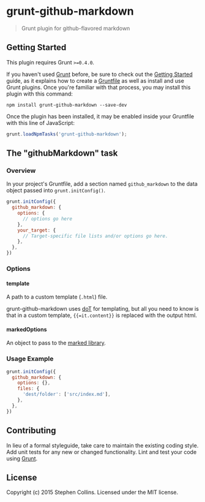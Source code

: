 # grunt-github-markdown

> Grunt plugin for github-flavored markdown

## Getting Started
This plugin requires Grunt `>=0.4.0`.

If you haven't used [Grunt](http://gruntjs.com/) before, be sure to check out the [Getting Started](http://gruntjs.com/getting-started) guide, as it explains how to create a [Gruntfile](http://gruntjs.com/sample-gruntfile) as well as install and use Grunt plugins. Once you're familiar with that process, you may install this plugin with this command:

```shell
npm install grunt-github-markdown --save-dev
```

Once the plugin has been installed, it may be enabled inside your Gruntfile with this line of JavaScript:

```js
grunt.loadNpmTasks('grunt-github-markdown');
```

## The "githubMarkdown" task

### Overview
In your project's Gruntfile, add a section named `github_markdown` to the data object passed into `grunt.initConfig()`.

```js
grunt.initConfig({
  github_markdown: {
    options: {
      // options go here
    },
    your_target: {
      // Target-specific file lists and/or options go here.
    },
  },
})
```

### Options

#### template

A path to a custom template (`.html`) file.

grunt-github-markdown uses [doT](http://olado.github.io/doT/) for templating, but all you need to know is that in a custom template, `{{=it.content}}` is replaced with the output html.

#### markedOptions

An object to pass to the [marked library](https://github.com/chjj/marked#usage). 

### Usage Example

```js
grunt.initConfig({
  github_markdown: {
    options: {},
    files: {
      'dest/folder': ['src/index.md'],
    },
  },
})
```

## Contributing
In lieu of a formal styleguide, take care to maintain the existing coding style. Add unit tests for any new or changed functionality. Lint and test your code using [Grunt](http://gruntjs.com/).

## License
Copyright (c) 2015 Stephen Collins. Licensed under the MIT license.
